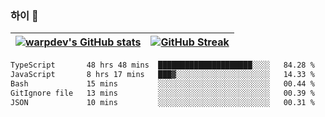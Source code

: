 
### 하이 👋
[![warpdev's GitHub stats](https://github-readme-stats.vercel.app/api?username=warpdev&show_icons=true&theme=vue-dark)](#) |[![GitHub Streak](https://github-readme-streak-stats.herokuapp.com/?user=warpdev&theme=dark)](#)
--- | --- |
<!--START_SECTION:waka-->

```txt
TypeScript       48 hrs 48 mins  █████████████████████░░░░   84.28 %
JavaScript       8 hrs 17 mins   ███▓░░░░░░░░░░░░░░░░░░░░░   14.33 %
Bash             15 mins         ░░░░░░░░░░░░░░░░░░░░░░░░░   00.44 %
GitIgnore file   13 mins         ░░░░░░░░░░░░░░░░░░░░░░░░░   00.39 %
JSON             10 mins         ░░░░░░░░░░░░░░░░░░░░░░░░░   00.31 %
```

<!--END_SECTION:waka-->

<!--
**warpdev/warpdev** is a ✨ _special_ ✨ repository because its `README.md` (this file) appears on your GitHub profile.

Here are some ideas to get you started:

- 🔭 I’m currently working on ...
- 🌱 I’m currently learning ...
- 👯 I’m looking to collaborate on ...
- 🤔 I’m looking for help with ...
- 💬 Ask me about ...
- 📫 How to reach me: ...
- 😄 Pronouns: ...
- ⚡ Fun fact: ...
-->
